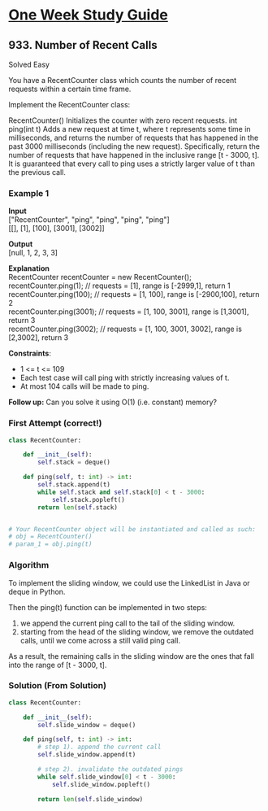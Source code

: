 # [One Week Study Guide](../readme.md)

## 933. Number of Recent Calls

Solved
Easy

You have a RecentCounter class which counts the number of recent requests within a certain time frame.

Implement the RecentCounter class:

RecentCounter() Initializes the counter with zero recent requests.
int ping(int t) Adds a new request at time t, where t represents some time in milliseconds, and returns the number of requests that has happened in the past 3000 milliseconds (including the new request). Specifically, return the number of requests that have happened in the inclusive range [t - 3000, t].
It is guaranteed that every call to ping uses a strictly larger value of t than the previous call.

### Example 1

**Input**  
["RecentCounter", "ping", "ping", "ping", "ping"]  
[[], [1], [100], [3001], [3002]]

**Output**  
[null, 1, 2, 3, 3]

**Explanation**  
RecentCounter recentCounter = new RecentCounter();  
recentCounter.ping(1); // requests = [1], range is [-2999,1], return 1  
recentCounter.ping(100); // requests = [1, 100], range is [-2900,100], return 2  
recentCounter.ping(3001); // requests = [1, 100, 3001], range is [1,3001], return 3  
recentCounter.ping(3002); // requests = [1, 100, 3001, 3002], range is [2,3002], return 3

**Constraints**:

- 1 <= t <= 109
- Each test case will call ping with strictly increasing values of t.
- At most 104 calls will be made to ping.

**Follow up:** Can you solve it using O(1) (i.e. constant) memory?

### First Attempt (correct!)

```Python
class RecentCounter:

    def __init__(self):
        self.stack = deque()

    def ping(self, t: int) -> int:
        self.stack.append(t)
        while self.stack and self.stack[0] < t - 3000:
            self.stack.popleft()
        return len(self.stack)


# Your RecentCounter object will be instantiated and called as such:
# obj = RecentCounter()
# param_1 = obj.ping(t)
```

### Algorithm

To implement the sliding window, we could use the LinkedList in Java or deque in Python.

Then the ping(t) function can be implemented in two steps:

1. we append the current ping call to the tail of the sliding window.
1. starting from the head of the sliding window, we remove the outdated calls, until we come across a still valid ping call.

As a result, the remaining calls in the sliding window are the ones that fall into the range of [t - 3000, t].

### Solution (From Solution)

```Python
class RecentCounter:

    def __init__(self):
        self.slide_window = deque()

    def ping(self, t: int) -> int:
        # step 1). append the current call
        self.slide_window.append(t)

        # step 2). invalidate the outdated pings
        while self.slide_window[0] < t - 3000:
            self.slide_window.popleft()

        return len(self.slide_window)
```
